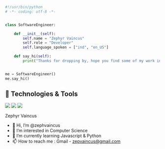 ```python
#!/usr/bin/python
# -*- coding: utf-8 -*-


class SoftwareEngineer:

    def __init__(self):
        self.name = "Zephyr Vaincus"
        self.role = "Developer"
        self.language_spoken = ["ind", "en_US"]

    def say_hi(self):
        print("Thanks for dropping by, hope you find some of my work interesting.")


me = SoftwareEngineer()
me.say_hi()
```
## 🔧 Technologies & Tools

![](https://img.shields.io/badge/Editor-VS_Code-informational?style=flat&logo=visual-studio-code&logoColor=white&color=6aa6f8)
![](https://img.shields.io/badge/Code-Python-informational?style=flat&logo=python&logoColor=white&color=6aa6f8)
![](https://img.shields.io/badge/Code-JavaScript-informational?style=flat&logo=javascript&logoColor=white&color=6aa6f8)


Zephyr Vaincus
- 👋 Hi, I’m @zephvaincus
- 👀 I’m interested in Computer Science
- 🌱 I’m currently learning Javascript & Python
- 📫 How to reach me : Gmail - zepvaincus@gmail.com

<!---
zephvaincus/zephvaincus is a ✨ special ✨ repository because its `README.md` (this file) appears on your GitHub profile.
You can click the Preview link to take a look at your changes.
--->
